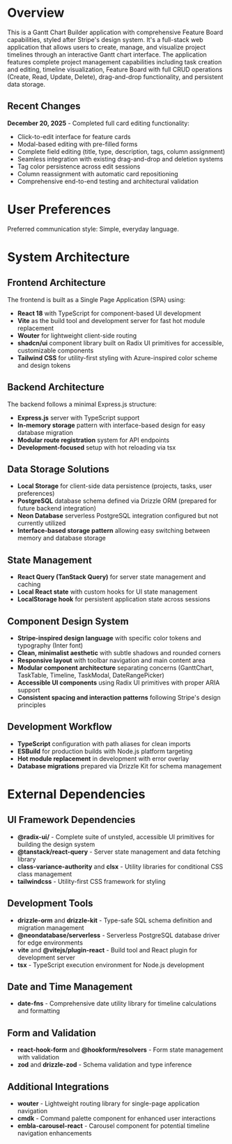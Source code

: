 # Overview

This is a Gantt Chart Builder application with comprehensive Feature Board capabilities, styled after Stripe's design system. It's a full-stack web application that allows users to create, manage, and visualize project timelines through an interactive Gantt chart interface. The application features complete project management capabilities including task creation and editing, timeline visualization, Feature Board with full CRUD operations (Create, Read, Update, Delete), drag-and-drop functionality, and persistent data storage.

## Recent Changes
**December 20, 2025** - Completed full card editing functionality:
- Click-to-edit interface for feature cards
- Modal-based editing with pre-filled forms
- Complete field editing (title, type, description, tags, column assignment)  
- Seamless integration with existing drag-and-drop and deletion systems
- Tag color persistence across edit sessions
- Column reassignment with automatic card repositioning
- Comprehensive end-to-end testing and architectural validation

# User Preferences

Preferred communication style: Simple, everyday language.

# System Architecture

## Frontend Architecture
The frontend is built as a Single Page Application (SPA) using:
- **React 18** with TypeScript for component-based UI development
- **Vite** as the build tool and development server for fast hot module replacement
- **Wouter** for lightweight client-side routing
- **shadcn/ui** component library built on Radix UI primitives for accessible, customizable components
- **Tailwind CSS** for utility-first styling with Azure-inspired color scheme and design tokens

## Backend Architecture
The backend follows a minimal Express.js structure:
- **Express.js** server with TypeScript support
- **In-memory storage** pattern with interface-based design for easy database migration
- **Modular route registration** system for API endpoints
- **Development-focused** setup with hot reloading via tsx

## Data Storage Solutions
- **Local Storage** for client-side data persistence (projects, tasks, user preferences)
- **PostgreSQL** database schema defined via Drizzle ORM (prepared for future backend integration)
- **Neon Database** serverless PostgreSQL integration configured but not currently utilized
- **Interface-based storage pattern** allowing easy switching between memory and database storage

## State Management
- **React Query (TanStack Query)** for server state management and caching
- **Local React state** with custom hooks for UI state management
- **LocalStorage hook** for persistent application state across sessions

## Component Design System
- **Stripe-inspired design language** with specific color tokens and typography (Inter font)
- **Clean, minimalist aesthetic** with subtle shadows and rounded corners
- **Responsive layout** with toolbar navigation and main content area
- **Modular component architecture** separating concerns (GanttChart, TaskTable, Timeline, TaskModal, DateRangePicker)
- **Accessible UI components** using Radix UI primitives with proper ARIA support
- **Consistent spacing and interaction patterns** following Stripe's design principles

## Development Workflow
- **TypeScript** configuration with path aliases for clean imports
- **ESBuild** for production builds with Node.js platform targeting
- **Hot module replacement** in development with error overlay
- **Database migrations** prepared via Drizzle Kit for schema management

# External Dependencies

## UI Framework Dependencies
- **@radix-ui/** - Complete suite of unstyled, accessible UI primitives for building the design system
- **@tanstack/react-query** - Server state management and data fetching library
- **class-variance-authority** and **clsx** - Utility libraries for conditional CSS class management
- **tailwindcss** - Utility-first CSS framework for styling

## Development Tools
- **drizzle-orm** and **drizzle-kit** - Type-safe SQL schema definition and migration management
- **@neondatabase/serverless** - Serverless PostgreSQL database driver for edge environments
- **vite** and **@vitejs/plugin-react** - Build tool and React plugin for development server
- **tsx** - TypeScript execution environment for Node.js development

## Date and Time Management
- **date-fns** - Comprehensive date utility library for timeline calculations and formatting

## Form and Validation
- **react-hook-form** and **@hookform/resolvers** - Form state management with validation
- **zod** and **drizzle-zod** - Schema validation and type inference

## Additional Integrations
- **wouter** - Lightweight routing library for single-page application navigation
- **cmdk** - Command palette component for enhanced user interactions
- **embla-carousel-react** - Carousel component for potential timeline navigation enhancements